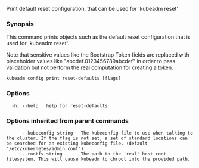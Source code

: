 
Print default reset configuration, that can be used for 'kubeadm reset'

### Synopsis


This command prints objects such as the default reset configuration that is used for 'kubeadm reset'.

Note that sensitive values like the Bootstrap Token fields are replaced with placeholder values like "abcdef.0123456789abcdef" in order to pass validation but
not perform the real computation for creating a token.


```
kubeadm config print reset-defaults [flags]
```

### Options

```
  -h, --help   help for reset-defaults
```

### Options inherited from parent commands

```
      --kubeconfig string   The kubeconfig file to use when talking to the cluster. If the flag is not set, a set of standard locations can be searched for an existing kubeconfig file. (default "/etc/kubernetes/admin.conf")
      --rootfs string       The path to the 'real' host root filesystem. This will cause kubeadm to chroot into the provided path.
```
